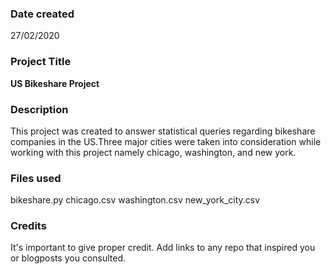 ### Date created
27/02/2020

### Project Title
**US Bikeshare Project**

### Description
This project was created to answer statistical queries regarding bikeshare companies in the US.Three major cities were taken into consideration while working with this project namely chicago, washington, and new york. 

### Files used
bikeshare.py
chicago.csv
washington.csv
new_york_city.csv

### Credits
It's important to give proper credit. Add links to any repo that inspired you or blogposts you consulted.

